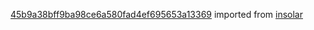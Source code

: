 [45b9a38bff9ba98ce6a580fad4ef695653a13369](https://github.com/insolar/insolar/commit/45b9a38bff9ba98ce6a580fad4ef695653a13369) imported from [insolar](https://github.com/insolar/insolar)
